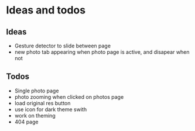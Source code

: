 # Ideas and todos

## Ideas

* Gesture detector to slide between page
* new photo tab appearing when photo page is active, and disapear when not

## Todos

* Single photo page
* photo zooming when clicked on photos page
* load original res button
* use icon for dark theme swith
* work on theming
* 404 page
